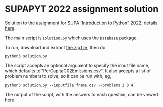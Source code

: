 # SUPAPYT 2022 assignment solution

Solution to the assignment for SUPA ["Introduction to Python"](https://mannymoo.github.io/IntroductionToPython/) 2022, details [here](assignment.md).

The main script is [`solution.py`](solution.py) which uses the [`Database`](Database) package.

To run, download and extract [the zip file](https://github.com/MannyMoo/SUPAPYT-assignments/blob/master/2022/SUPAPYT-2022-Solution.zip?raw=true), then do

```
python3 solution.py
```

The script accepts an optional argument to specify the input file name, which defaults to "PerCapitaC02Emissions.csv". It also accepts a list of problem numbers to solve, so it can be run with, eg,

```
python3 solution.py --inputfile fname.csv --problems 2 3 4
```

The output of the script, with the answers to each question, can be viewed [here](stdout).
